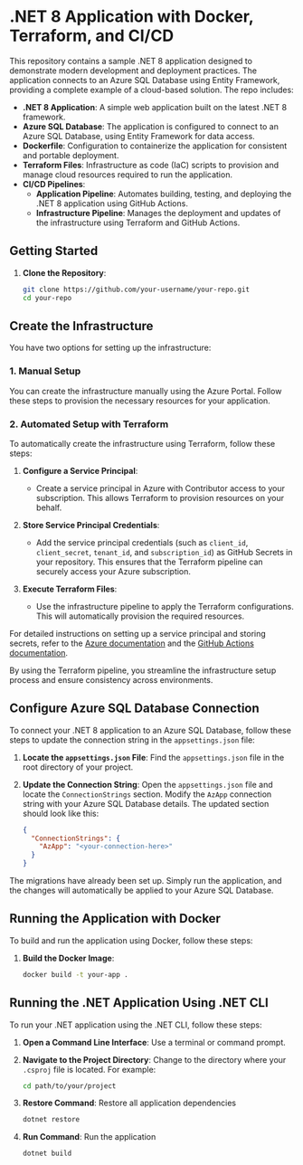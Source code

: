 # .NET 8 Application with Docker, Terraform, and CI/CD

This repository contains a sample .NET 8 application designed to demonstrate modern development and deployment practices. The application connects to an Azure SQL Database using Entity Framework, providing a complete example of a cloud-based solution. The repo includes:

- **.NET 8 Application**: A simple web application built on the latest .NET 8 framework.
- **Azure SQL Database**: The application is configured to connect to an Azure SQL Database, using Entity Framework for data access.
- **Dockerfile**: Configuration to containerize the application for consistent and portable deployment.
- **Terraform Files**: Infrastructure as code (IaC) scripts to provision and manage cloud resources required to run the application.
- **CI/CD Pipelines**: 
  - **Application Pipeline**: Automates building, testing, and deploying the .NET 8 application using GitHub Actions.
  - **Infrastructure Pipeline**: Manages the deployment and updates of the infrastructure using Terraform and GitHub Actions.


## Getting Started

1. **Clone the Repository**:  
   ```bash
   git clone https://github.com/your-username/your-repo.git
   cd your-repo

## Create the Infrastructure

You have two options for setting up the infrastructure:

### 1. Manual Setup

You can create the infrastructure manually using the Azure Portal. Follow these steps to provision the necessary resources for your application.

### 2. Automated Setup with Terraform

To automatically create the infrastructure using Terraform, follow these steps:

1. **Configure a Service Principal**:
   - Create a service principal in Azure with Contributor access to your subscription. This allows Terraform to provision resources on your behalf.

2. **Store Service Principal Credentials**:
   - Add the service principal credentials (such as `client_id`, `client_secret`, `tenant_id`, and `subscription_id`) as GitHub Secrets in your repository. This ensures that the Terraform pipeline can securely access your Azure subscription.

3. **Execute Terraform Files**:
   - Use the infrastructure pipeline to apply the Terraform configurations. This will automatically provision the required resources.

For detailed instructions on setting up a service principal and storing secrets, refer to the [Azure documentation](https://docs.microsoft.com/azure/active-directory/develop/howto-create-service-principal-portal) and the [GitHub Actions documentation](https://docs.github.com/en/actions/security-guides/encrypted-secrets).

By using the Terraform pipeline, you streamline the infrastructure setup process and ensure consistency across environments.


## Configure Azure SQL Database Connection

To connect your .NET 8 application to an Azure SQL Database, follow these steps to update the connection string in the `appsettings.json` file:

1. **Locate the `appsettings.json` File**:
   Find the `appsettings.json` file in the root directory of your project.

2. **Update the Connection String**:
   Open the `appsettings.json` file and locate the `ConnectionStrings` section. Modify the `AzApp` connection string with your Azure SQL Database details. The updated section should look like this:

   ```json
   {
     "ConnectionStrings": {
       "AzApp": "<your-connection-here>"
     }
   }

The migrations have already been set up. Simply run the application, and the changes will automatically be applied to your Azure SQL Database.

## Running the Application with Docker

To build and run the application using Docker, follow these steps:

1. **Build the Docker Image**:

   ```bash
   docker build -t your-app .

## Running the .NET Application Using .NET CLI

To run your .NET application using the .NET CLI, follow these steps:

1. **Open a Command Line Interface**:
   Use a terminal or command prompt.

2. **Navigate to the Project Directory**:
   Change to the directory where your `.csproj` file is located. For example:
   ```bash
   cd path/to/your/project

3. **Restore Command**:
   Restore all application dependencies
   ```bash
   dotnet restore

4. **Run Command**:
   Run the application
   ```bash
   dotnet build
